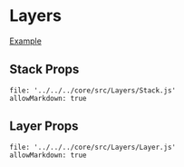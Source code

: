 # Layers

<a href="/examples/layers.html" target="_blank">Example</a>

## Stack Props

```@propsdoc
file: '../../../core/src/Layers/Stack.js'
allowMarkdown: true
```

## Layer Props

```propsdoc
file: '../../../core/src/Layers/Layer.js'
allowMarkdown: true
```
